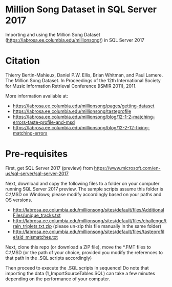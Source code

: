 # Million Song Dataset in SQL Server 2017
Importing and using the Million Song Dataset (https://labrosa.ee.columbia.edu/millionsong/) in SQL Server 2017

# Citation
Thierry Bertin-Mahieux, Daniel P.W. Ellis, Brian Whitman, and Paul Lamere. 
The Million Song Dataset. In Proceedings of the 12th International Society
for Music Information Retrieval Conference (ISMIR 2011), 2011.

More information available at:
- https://labrosa.ee.columbia.edu/millionsong/pages/getting-dataset
- https://labrosa.ee.columbia.edu/millionsong/tasteprofile
- https://labrosa.ee.columbia.edu/millionsong/blog/12-1-2-matching-errors-taste-profile-and-msd
- https://labrosa.ee.columbia.edu/millionsong/blog/12-2-12-fixing-matching-errors

# Pre-requisites
First, get SQL Server 2017 (preview) from https://www.microsoft.com/en-us/sql-server/sql-server-2017

Next, download and copy the following files to a folder on your computer running SQL Server 2017 preview. The sample scripts assume this folder is C:\MSD on Windows; please modify accordingly based on your paths and OS versions.

- http://labrosa.ee.columbia.edu/millionsong/sites/default/files/AdditionalFiles/unique_tracks.txt
- http://labrosa.ee.columbia.edu/millionsong/sites/default/files/challenge/train_triplets.txt.zip (please un-zip this file manually in the same folder)
- http://labrosa.ee.columbia.edu/millionsong/sites/default/files/tasteprofile/sid_mismatches.txt

Next, clone this repo (or download a ZIP file), move the *.FMT files to C:\MSD (or the path of your choice, provided you modify the references to that path in the .SQL scripts accordingly) 

Then proceed to execute the .SQL scripts in sequence! Do note that importing the data (1_ImportSourceTables.SQL) can take a few minutes depending on the performance of your computer.